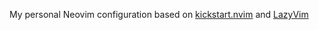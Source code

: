 My personal Neovim configuration based on [kickstart.nvim](https://github.com/nvim-lua/kickstart.nvim) and [LazyVim](https://github.com/LazyVim/LazyVi)
